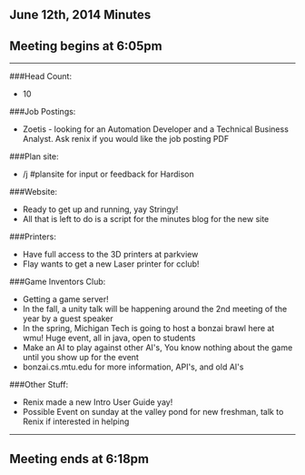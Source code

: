 ## June 12th, 2014 Minutes

## Meeting begins at 6:05pm

- - -

###Head Count:
* 10

###Job Postings:
* Zoetis - looking for an Automation Developer and a Technical Business Analyst. Ask renix if you would like the job posting PDF

###Plan site:
* /j #plansite for input or feedback for Hardison

###Website:
* Ready to get up and running, yay Stringy!
* All that is left to do is a script for the minutes blog for the new site

###Printers:
* Have full access to the 3D printers at parkview
* Flay wants to get a new Laser printer for cclub!

###Game Inventors Club:
* Getting a game server!
* In the fall, a unity talk will be happening around the 2nd meeting of the year by a guest speaker
* In the spring, Michigan Tech is going to host a bonzai brawl here at wmu! Huge event, all in java, open to students
* Make an AI to play against other AI's, You know nothing about the game until you show up for the event
* bonzai.cs.mtu.edu for more information, API's, and old AI's

###Other Stuff:
* Renix made a new Intro User Guide yay!
* Possible Event on sunday at the valley pond for new freshman, talk to Renix if interested in helping

- - - 

## Meeting ends at 6:18pm
